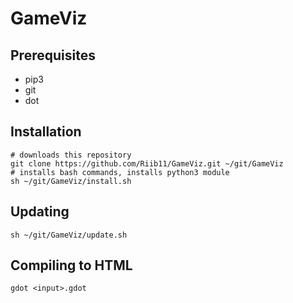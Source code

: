 # GameViz


## Prerequisites

- pip3
- git
- dot

## Installation

    # downloads this repository
    git clone https://github.com/Riib11/GameViz.git ~/git/GameViz
    # installs bash commands, installs python3 module
    sh ~/git/GameViz/install.sh

## Updating

    sh ~/git/GameViz/update.sh

## Compiling to HTML

    gdot <input>.gdot